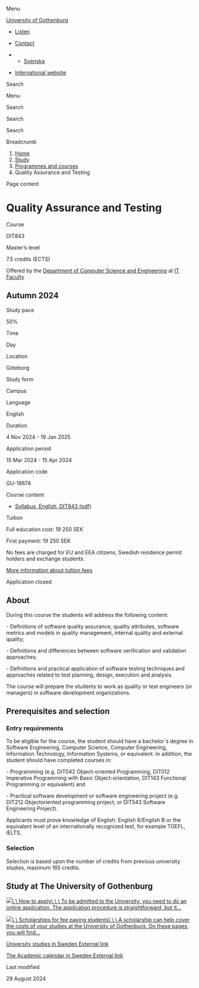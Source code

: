 Menu

[University of Gothenburg](/en)

- [Listen](//app-eu.readspeaker.com/cgi-bin/rsent?customerid=9467&lang=en_uk&readclass=region--content&url=https%3A%2F%2Fwww.gu.se%2Fen%2Fstudy-gothenburg%2Fquality-assurance-and-testing-dit843 "Listen with ReadSpeaker")

- [Contact](/en/contact)

- - [Svenska](/studera/hitta-utbildning/mjukvarukvalitetsakring-och-testning-dit843)
- [International website](/en/study-gothenburg/quality-assurance-and-testing-dit843)

Search


Menu


Search


Search

Search

Breadcrumb

1. [Home](/en)
2. [Study](/en/study-in-gothenburg)
3. [Programmes and courses](/en/study-in-gothenburg/study-options)
4. Quality Assurance and Testing


Page content

# Quality Assurance and Testing

Course


DIT843


Master’s level



7.5 credits (ECTS)



Offered by the
[Department of Computer Science and Engineering](https://www.gu.se/en/computer-science-engineering)
at
[IT Faculty](https://www.gu.se/en/it-faculty)

## Autumn 2024

Study pace


50%

Time


Day

Location


Göteborg

Study form


Campus

Language


English

Duration


4 Nov 2024
\- 19 Jan 2025

Application period


15 Mar 2024
\- 15 Apr 2024

Application code


GU-18674

Course content


- [Syllabus, English, DIT843 (pdf)](https://kursplaner.gu.se/pdf/kurs/en/DIT843)


Tuition


Full education cost: 19 250 SEK

First payment: 19 250 SEK

No fees are charged for EU and EEA citizens, Swedish residence permit holders and exchange students.

[More information about tuition fees](https://www.gu.se/en/study-in-gothenburg/apply/tuition-fees)

Application closed


## About

During this course the students will address the following content:

\- Definitions of software quality assurance, quality attributes, software metrics and models in quality management, internal quality and external quality;

\- Definitions and differences between software verification and validation approaches;

\- Definitions and practical application of software testing techniques and approaches related to test planning, design, execution and analysis.

The course will prepare the students to work as quality or test engineers (or managers) in software development organizations.

## Prerequisites and selection

### Entry requirements

To be eligible for the course, the student should have a bachelor´s degree in Software Engineering, Computer Science, Computer Engineering, Information Technology, Information Systems, or equivalent. In addition, the student should have completed courses in:

\- Programming (e.g. DIT042 Object-oriented Programming, DIT012 Imperative Programming with Basic Object-orientation, DIT143 Functional Programming or equivalent) and

\- Practical software development or software engineering project (e.g. DIT212 Objectoriented programming project, or DIT543 Software Engineering Project).

Applicants must prove knowledge of English: English 6/English B or the equivalent level of an internationally recognized test, for example TOEFL, IELTS.

### Selection

Selection is based upon the number of credits from previous university studies, maximum 165 credits.

## Study at The University of Gothenburg

[![](/sites/default/files/dynamic-image/dynamic_image_2188_218/public/2020-03/cytonn-photography-ZJEKICY5EXY-unsplash.jpg?media_id=2553&width=1904&height=208)\\
\\
How to apply\\
\\
\\
To be admitted to the University, you need to do an online application. The application procedure is straightforward, but it…](/en/study-in-gothenburg/apply)

[![](/sites/default/files/dynamic-image/dynamic_image_2188_218/public/2024-01/GU-7.jpg?media_id=95188&width=1904&height=208)\\
\\
Scholarships for fee paying students\\
\\
\\
A scholarship can help cover the costs of your studies at the University of Gothenburg. On these pages, you will find…](/en/study-in-gothenburg/apply/scholarships-for-fee-paying-students)

[University studies in Sweden External link](https://www.gu.se/en/study-in-gothenburg/before-you-arrive/university-studies-in-sweden "External link")

[The Academic calendar in Sweden External link](https://www.gu.se/en/study-in-gothenburg/when-you-are-here/academic-calendar "External link")

Last modified


29 August 2024